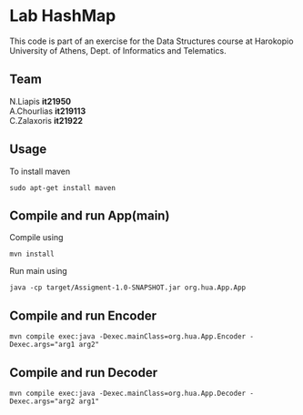 # Lab HashMap

This code is part of an exercise for the Data Structures course at Harokopio
University of Athens, Dept. of Informatics and Telematics.

## Team

N.Liapis <b>it21950</b>    
A.Chourlias <b>it219113</b>  
C.Zalaxoris <b>it21922</b>

## Usage

To install maven

```
sudo apt-get install maven
```

Compile and run App(main)
--

Compile using

```
mvn install
```

Run main using

```
java -cp target/Assigment-1.0-SNAPSHOT.jar org.hua.App.App
```


Compile and run Encoder 
--

```
mvn compile exec:java -Dexec.mainClass=org.hua.App.Encoder -Dexec.args="arg1 arg2" 
```

Compile and run Decoder
--

```
mvn compile exec:java -Dexec.mainClass=org.hua.App.Decoder -Dexec.args="arg2 arg1" 
```